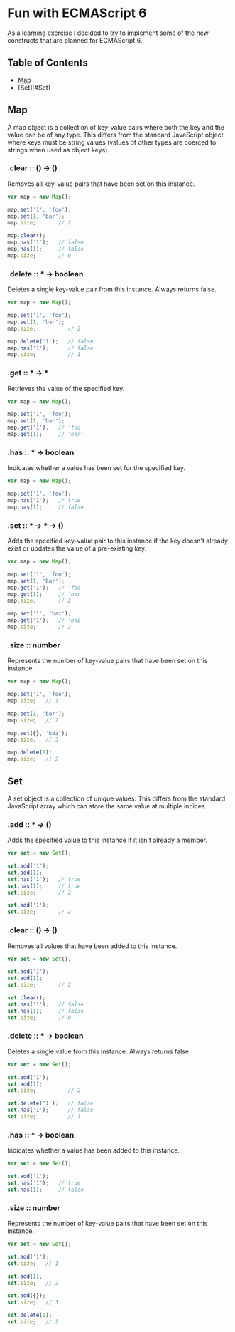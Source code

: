Fun with ECMAScript 6
=====================

As a learning exercise I decided to try to implement some of the new constructs that are planned for ECMAScript 6.

Table of Contents
-----------------

* [Map](#Map)
* [Set][#Set]

Map
---

A map object is a collection of key-value pairs where both the key and the value can be of any type. This differs from the standard JavaScript object where keys must be string values (values of other types are coerced to strings when used as object keys).

### .clear :: () -> ()

Removes all key-value pairs that have been set on this instance.

```javascript
var map = new Map();

map.set('1', 'foo');
map.set(1, 'bar');
map.size;       // 2

map.clear();
map.has('1');   // false
map.has(1);     // false
map.size;       // 0
```

### .delete :: * -> boolean

Deletes a single key-value pair from this instance. Always returns false.

```javascript
var map = new Map();

map.set('1', 'foo');
map.set(1, 'bar');
map.size;          // 2

map.delete('1');   // false
map.has('1');      // false
map.size;          // 1
```

### .get :: * -> *

Retrieves the value of the specified key.

```javascript
var map = new Map();

map.set('1', 'foo');
map.set(1, 'bar');
map.get('1');   // 'foo'
map.get(1);     // 'bar'
```

### .has :: * -> boolean

Indicates whether a value has been set for the specified key.

```javascript
var map = new Map();

map.set('1', 'foo');
map.has('1');   // true
map.has(1);     // false
```

### .set :: * -> * -> ()

Adds the specified key-value pair to this instance if the key doesn't already exist or updates the value of a pre-existing key.

```javascript
var map = new Map();

map.set('1', 'foo');
map.set(1, 'bar');
map.get('1');   // 'foo'
map.get(1);     // 'bar'
map.size;       // 2

map.set('1', 'baz');
map.get('1');   // 'baz'
map.size;       // 2
```

### .size :: number

Represents the number of key-value pairs that have been set on this instance.

```javascript
var map = new Map();

map.set('1', 'foo');
map.size;   // 1

map.set(1, 'bar');
map.size;   // 2

map.set({}, 'baz');
map.size;   // 3

map.delete(1);
map.size;   // 2
```

Set
---

A set object is a collection of unique values. This differs from the standard JavaScript array which can store the same value at multiple indices.

### .add :: * -> ()

Adds the specified value to this instance if it isn't already a member.

```javascript
var set = new Set();

set.add('1');
set.add(1);
set.has('1');   // true
set.has(1);     // true
set.size;       // 2

set.add('1');
set.size;       // 2
```

### .clear :: () -> ()

Removes all values that have been added to this instance.

```javascript
var set = new Set();

set.add('1');
set.add(1);
set.size;       // 2

set.clear();
set.has('1');   // false
set.has(1);     // false
set.size;       // 0
```

### .delete :: * -> boolean

Deletes a single value from this instance. Always returns false.

```javascript
var set = new Set();

set.add('1');
set.add(1);
set.size;          // 2

set.delete('1');   // false
set.has('1');      // false
set.size;          // 1
```

### .has :: * -> boolean

Indicates whether a value has been added to this instance.

```javascript
var set = new Set();

set.add('1');
set.has('1');   // true
set.has(1);     // false
```

### .size :: number

Represents the number of key-value pairs that have been set on this instance.

```javascript
var set = new Set();

set.add('1');
set.size;   // 1

set.add(1);
set.size;   // 2

set.add({});
set.size;   // 3

set.delete(1);
set.size;   // 2
```
